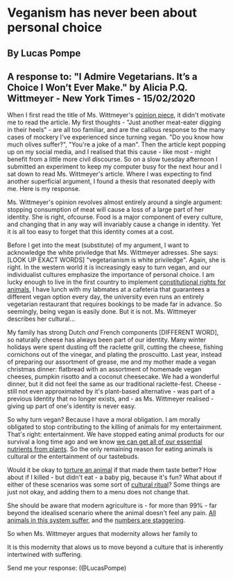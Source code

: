# Veganism has never been about personal choice
## By Lucas Pompe
## A response to: "I Admire Vegetarians. It’s a Choice I Won’t Ever Make." by Alicia P.Q. Wittmeyer - New York Times - 15/02/2020

When I first read the title of Ms. Wittmeyer's [opinion piece](https://www.nytimes.com/2020/02/15/opinion/sunday/vegetarian-vegan-meat.html), it didn't motivate me to read the article. My first thoughts - "Just another meat-eater digging in their heels" - are all too familiar, and are the callous response to the many cases of mockery I've experienced since turning vegan. "Do you know how much olives suffer?", "You're a joke of a man". Then the article kept popping up on my social media, and I realised that this cause - like most - might benefit from a little more civil discourse. So on a slow tuesday afternoon I submitted an experiment to keep my computer busy for the next hour and I sat down to read Ms. Wittmeyer's article. Where I was expecting to find another superficial argument, I found a thesis that resonated deeply with me. Here is my response.

Ms. Wittmeyer's opinion revolves almost entirely around a single argument: stopping consumption of meat will cause a loss of a large part of her identity. She is right, ofcourse. Food is a major component of every culture, and changing that in any way will invariably cause a change in identity. Yet it is all too easy to forget that this identity comes at a cost.

Before I get into the meat (substitute) of my argument, I want to acknowledge the white priviledge that Ms. Wittmeyer adresses. She says: [LOOK UP EXACT WORDS] "vegetarianism is white priviledge". Again, she is right. In the western world it is increasingly easy to turn vegan, and our individualist cultures emphasize the importance of personal choice. I am lucky enough to live in the first country to implement [constitutional rights for animals](https://www.afgoetschel.com/de/downloads/legal-situation-of-animals-in-switzerland.pdf), I have lunch with my labmates at a cafeteria that guarantees a different vegan option every day, the university even runs an entirely vegetarian restaurant that requires bookings to be made far in advance. So seemingly, being vegan is easily done. But it is not. Ms. Wittmeyer describes her cultural...

My family has strong Dutch <em>and</em> French components [DIFFERENT WORD], so naturally cheese has always been part of our identity. Many winter holidays were spent dusting off the raclette grill, cutting the cheese, fishing cornichons out of the vinegar, and plating the proscuitto. Last year, instead of preparing our assortment of grease, me and my mother made a vegan christmas dinner: flatbread with an assortment of homemade vegan cheeses, pumpkin risotto and a coconut cheesecake. We had a wonderful dinner, but it did not feel the same as our traditional raclette-fest. Cheese - still not even approximated by it's plant-based alternative - was part of a previous Identity that no longer exists, and - as Ms. Wittmeyer realised - giving up part of one's identity is never easy.

So why turn vegan? Because I have a moral obligation. I am morally obligated to stop contributing to the killing of animals for my entertainment. That's right: entertainment. We have stopped eating animal products for our survival a long time ago and we know [we can get all of our essential nutrients from plants](https://www.ncbi.nlm.nih.gov/pubmed/19562864). So the only remaining reason for eating animals is cultural or the entertainment of our tastebuds.



Would it be okay to [torture an animal](https://patch.com/california/southpasadena/la-leaders-condemn-festivals-where-dogs-are-tortured-killed-millions) if that made them taste better? How about if I killed - but didn't eat - a baby pig, because it's fun? What about if either of these scenarios was some sort of [cultural ritual](https://www.theguardian.com/world/2017/dec/11/not-ashamed-dolphin-hunters-of-taiji-break-silence-over-film-the-cove)?
Some things are just not okay, and adding them to a menu does not change that.


She should be aware that modern agriculture is - for more than 99% - far beyond the idealised scenario where the animal doesn't feel any pain. [All animals in this system suffer](https://www.theguardian.com/books/2015/sep/25/industrial-farming-one-worst-crimes-history-ethical-question), and the [numbers are staggering](https://thevegancalculator.com/animal-slaughter/).

So when Ms. Wittmeyer argues that modernity allows her family to


It is this modernity that alows us to move beyond a culture that is inherently intertwined with suffering.

Send me your response: (@LucasPompe)
